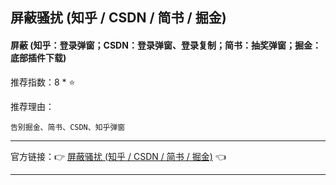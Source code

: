 ## 屏蔽骚扰 (知乎 / CSDN / 简书 / 掘金)

#### 屏蔽 (知乎：登录弹窗；CSDN：登录弹窗、登录复制；简书：抽奖弹窗；掘金：底部插件下载)

推荐指数：8 * ⭐

推荐理由：

    告别掘金、简书、CSDN、知乎弹窗

---



官方链接：👉 [屏蔽骚扰 (知乎 / CSDN / 简书 / 掘金)](
https://greasyfork.org/zh-CN/scripts/424253-%E5%B1%8F%E8%94%BD%E9%AA%9A%E6%89%B0-%E7%9F%A5%E4%B9%8E-csdn-%E7%AE%80%E4%B9%A6-%E6%8E%98%E9%87%91
) 👈


---



















